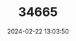 ---
title: "34665"
category: "Quercus gravesii"
draft: false
date: 2024-02-22 13:03:50
languages:
  English: ["Grave's Oak", "Chisos Red Oak"]
---